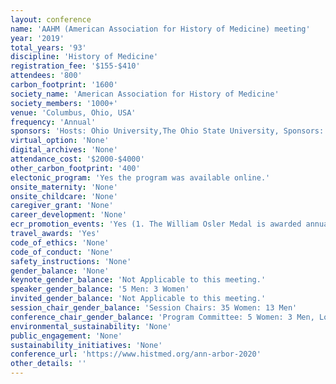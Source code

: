 ```yaml
---
layout: conference 
name: 'AAHM (American Association for History of Medicine) meeting'
year: '2019'
total_years: '93'
discipline: 'History of Medicine'
registration_fee: '$155-$410'
attendees: '800'
carbon_footprint: '1600'
society_name: 'American Association for History of Medicine'
society_members: '1000+'
venue: 'Columbus, Ohio, USA'
frequency: 'Annual'
sponsors: 'Hosts: Ohio University,The Ohio State University, Sponsors: Cambridge University Press, Johns Hopkins University Press, McGill-Queen’s University Press, National Library of Medicine, Oxford University Press, Palinurus Antiquarian Books, Rootenberg Rare Books, Rutgers University Press, University of Chicago Press, University of North Carolina Press, University of Pittsburgh Press, University of Rochester Press, /Boydell & Brewer, Webb Dordick'
virtual_option: 'None'
digital_archives: 'None'
attendance_cost: '$2000-$4000'
other_carbon_footprint: '400'
electonic_program: 'Yes the program was available online.'
onsite_maternity: 'None'
onsite_childcare: 'None'
caregiver_grant: 'None'
career_development: 'None'
ecr_promotion_events: 'Yes (1. The William Osler Medal is awarded annually for the best unpublished essay on a medical historical topic written by a student enrolled in a school of medicine or osteopathy in the United States or Canada.  2. Graduate students are invited to enter the Shryock Medal Essay Contest. 3. Jack D.Pressman-Burroughs Wellcome Fund Career Development Award in 20th Century History of Medicine or Biomedical Sciences.The award and stipend of $1,000 is given yearly for outstanding work in twentieth-century history of medicine or medical biomedical sciences, as demonstrated by the completion of the Ph.D. and a proposal to turn the dissertation into a publishable monograph. The Ph.D. must have been completed and the degree granted within the last five years (i.e., 2015–2019))'
travel_awards: 'Yes'
code_of_ethics: 'None'
code_of_conduct: 'None'
safety_instructions: 'None'
gender_balance: 'None'
keynote_gender_balance: 'Not Applicable to this meeting.'
speaker_gender_balance: '5 Men: 3 Women'
invited_gender_balance: 'Not Applicable to this meeting.'
session_chair_gender_balance: 'Session Chairs: 35 Women: 13 Men'
conference_chair_gender_balance: 'Program Committee: 5 Women: 3 Men, Local Arrangements Committee: 5 Women: 2 Men'
environmental_sustainability: 'None'
public_engagement: 'None'
sustainability_initiatives: 'None'
conference_url: 'https://www.histmed.org/ann-arbor-2020'
other_details: ''
---
```

